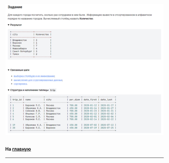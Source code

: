 

<img src="../art/1.6.3.task.png" alt="solution" >

```sql

```

#### На [главную](https://github.com/BEPb/stepik_sql#readme)

---


